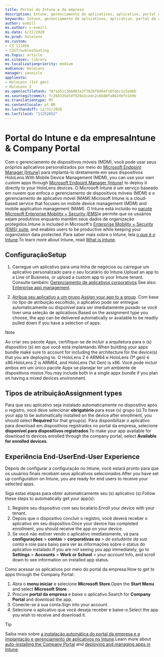 ```yaml
---
title: Portal do Intune e da empresa
description: Intune, gerenciamento de aplicativos, aplicativo, portal da empresa, portal
keywords: Intune, gerenciamento de aplicativos, aplicativo, portal da empresa, portal, hololens
author: evmill
ms.author: v-evmill
ms.date: 6/22/2020
ms.prod: hololens
ms.custom:
- CI 111456
- CSSTroubleshooting
ms.topic: article
ms.sitesec: library
ms.localizationpriority: medium
audience: HoloLens
manager: yannisle
appliesto:
- HoloLens (1st gen)
- HoloLens 2
ms.openlocfilehash: 7871d5113b6803a3f702bf8d64f16fabc1c5a9bb
ms.sourcegitcommit: fc268335e5df529a1cedc2c6b88fa86245fe1b9b
ms.translationtype: MT
ms.contentlocale: pt-BR
ms.lasthandoff: 12/31/2020
ms.locfileid: "11252652"
---
```

# <span data-ttu-id="95e25-104">Portal do Intune e da empresa</span><span class="sxs-lookup"><span data-stu-id="95e25-104">Intune & Company Portal</span></span>

<span data-ttu-id="95e25-105">Com o gerenciamento de dispositivos móveis (MDM), você pode usar seus próprios aplicativos personalizados por meio do [Microsoft Endpoint Manager (Intune)](https://docs.microsoft.com/intune/windows-holographic-for-business) para implantá-lo diretamente em seus dispositivos HoloLens.</span><span class="sxs-lookup"><span data-stu-id="95e25-105">With Mobile Device Management (MDM), you can use your own custom apps through [Microsoft Endpoint Manager (Intune)](https://docs.microsoft.com/intune/windows-holographic-for-business) to deploy it directly to your HoloLens devices.</span></span> <span data-ttu-id="95e25-106">O Microsoft Intune é um serviço baseado em nuvem que enfoca o gerenciamento de dispositivos móveis (MDM) e o gerenciamento de aplicativo móvel (MAM).</span><span class="sxs-lookup"><span data-stu-id="95e25-106">Microsoft Intune is a cloud-based service that focuses on mobile device management (MDM) and mobile application management (MAM).</span></span> <span data-ttu-id="95e25-107">O Intune está incluído no [pacote Microsoft Enterprise Mobility + Security (EMS)](https://www.microsoft.com/microsoft-365/enterprise-mobility-security)e permite que os usuários sejam produtivos enquanto mantêm seus dados de organização protegidos.</span><span class="sxs-lookup"><span data-stu-id="95e25-107">Intune is included in Microsoft's [Enterprise Mobility + Security (EMS) suite](https://www.microsoft.com/microsoft-365/enterprise-mobility-security), and enables users to be productive while keeping your organization data protected.</span></span> <span data-ttu-id="95e25-108">Para saber mais sobre o Intune, leia [o que é o Intune](https://docs.microsoft.com/mem/intune/fundamentals/what-is-intune).</span><span class="sxs-lookup"><span data-stu-id="95e25-108">To learn more about Intune, read [What is Intune](https://docs.microsoft.com/mem/intune/fundamentals/what-is-intune).</span></span>

## <span data-ttu-id="95e25-109">Configuração</span><span class="sxs-lookup"><span data-stu-id="95e25-109">Setup</span></span>

1. <span data-ttu-id="95e25-110">Carregue um aplicativo para uma linha de negócios ou carregue um aplicativo personalizado para o seu locatário do Intune.</span><span class="sxs-lookup"><span data-stu-id="95e25-110">Upload an app to a Line of Business, or upload a custom app to your Intune tenant.</span></span> <span data-ttu-id="95e25-111">Consulte também: [Gerenciamento de aplicativos corporativos](https://docs.microsoft.com/windows/client-management/mdm/enterprise-app-management).</span><span class="sxs-lookup"><span data-stu-id="95e25-111">See also: [Enterprise app management](https://docs.microsoft.com/windows/client-management/mdm/enterprise-app-management).</span></span>

2. <span data-ttu-id="95e25-112">[Atribua seu aplicativo a um grupo](https://docs.microsoft.com/mem/intune/apps/apps-deploy).</span><span class="sxs-lookup"><span data-stu-id="95e25-112">[Assign your app to a group](https://docs.microsoft.com/mem/intune/apps/apps-deploy).</span></span> <span data-ttu-id="95e25-113">Com base no tipo de atribuição escolhido, o aplicativo pode ser entregue automaticamente ou disponível para ser imediatamente puxado se você tiver uma seleção de aplicativos.</span><span class="sxs-lookup"><span data-stu-id="95e25-113">Based on the assignment type you choose, the app can be delivered automatically or available to be readily pulled down if you have a selection of apps.</span></span>

> [!NOTE]
> <span data-ttu-id="95e25-114">Ao criar seu pacote Appx, certifique-se de incluir a arquitetura para o (s) dispositivo (s) em que você está implantando.</span><span class="sxs-lookup"><span data-stu-id="95e25-114">When building your appx bundle make sure to account for including the architecture for the device(s) that you are deploying to.</span></span> <span data-ttu-id="95e25-115">O HoloLens 2 é ARM64 e HoloLens (1ª gen) é x86.</span><span class="sxs-lookup"><span data-stu-id="95e25-115">HoloLens 2 is ARM64, and HoloLens (1st Gen) is x86.</span></span> <span data-ttu-id="95e25-116">Você pode incluir ambos em um único pacote Appx se planejar ter um ambiente de dispositivos mistos.</span><span class="sxs-lookup"><span data-stu-id="95e25-116">You may include both in a single appx bundle if you plan on having a mixed devices environment.</span></span>

## <span data-ttu-id="95e25-117">Tipos de atribuição</span><span class="sxs-lookup"><span data-stu-id="95e25-117">Assignment types</span></span>

<span data-ttu-id="95e25-118">Para que seu aplicativo seja instalado automaticamente no dispositivo após o registro, você deve selecionar **obrigatório** para esse (s) grupo (s).</span><span class="sxs-lookup"><span data-stu-id="95e25-118">To have your app to be automatically installed on the device after enrollment, you should select **Required** for that group(s).</span></span>
<span data-ttu-id="95e25-119">Para disponibilizar o aplicativo para download em dispositivos registrados no portal da empresa, selecione **disponível para dispositivos registrados**.</span><span class="sxs-lookup"><span data-stu-id="95e25-119">To make your app available for download to devices enrolled through the company portal, select **Available for enrolled devices**.</span></span>

## <span data-ttu-id="95e25-120">Experiência End-User</span><span class="sxs-lookup"><span data-stu-id="95e25-120">End-User Experience</span></span>

<span data-ttu-id="95e25-121">Depois de configurar a configuração no Intune, você estará pronto para que os usuários finais recebam seus aplicativos selecionados.</span><span class="sxs-lookup"><span data-stu-id="95e25-121">After you have set up configuration on Intune, you are ready for end users to receive your selected apps.</span></span>

<span data-ttu-id="95e25-122">Siga estas etapas para obter automaticamente seu (s) aplicativo (s):</span><span class="sxs-lookup"><span data-stu-id="95e25-122">Follow these steps to automatically get your app(s):</span></span>

1. <span data-ttu-id="95e25-123">Registre seu dispositivo com seu locatário.</span><span class="sxs-lookup"><span data-stu-id="95e25-123">Enroll your device with your tenant.</span></span>
2. <span data-ttu-id="95e25-124">Depois que o dispositivo concluir o registro, você deverá receber o aplicativo em seu dispositivo.</span><span class="sxs-lookup"><span data-stu-id="95e25-124">Once your device has completed enrollment, you should receive the app on your device.</span></span>
3. <span data-ttu-id="95e25-125">Se você não estiver vendo o aplicativo imediatamente, vá para **configurações**  >  **contas**  >  **corporativas ou**  >  *de estudante da sua conta* e role para baixo para ver as informações sobre o status do aplicativo instalado.</span><span class="sxs-lookup"><span data-stu-id="95e25-125">If you are not seeing you app immediately, go to **Settings** > **Accounts** > **Work or School** > *your account* Info, and scroll down to see information on installed app status.</span></span>

<span data-ttu-id="95e25-126">Como acessar os aplicativos por meio do portal da empresa:</span><span class="sxs-lookup"><span data-stu-id="95e25-126">How to get to apps through the Company Portal:</span></span>

1. <span data-ttu-id="95e25-127">Abra o **menu iniciar** e selecione **Microsoft Store**.</span><span class="sxs-lookup"><span data-stu-id="95e25-127">Open the **Start Menu** and select **Microsoft Store**.</span></span>
2. <span data-ttu-id="95e25-128">Procure **portal da empresa** e baixe o aplicativo.</span><span class="sxs-lookup"><span data-stu-id="95e25-128">Search for **Company Portal** and download the app.</span></span>
3. <span data-ttu-id="95e25-129">Conecte-se à sua conta.</span><span class="sxs-lookup"><span data-stu-id="95e25-129">Sign into your account.</span></span>
4. <span data-ttu-id="95e25-130">Selecione o aplicativo que você deseja receber e baixe-o.</span><span class="sxs-lookup"><span data-stu-id="95e25-130">Select the app you wish to receive and download it.</span></span>

> [!Tip]
> <span data-ttu-id="95e25-131">Saiba mais sobre [a instalação automática do portal da empresa e a](https://docs.microsoft.com/mem/intune/apps/company-portal-app) [implantação e gerenciamento de aplicativos no Intune](https://docs.microsoft.com/mem/intune/fundamentals/windows-holographic-for-business#deploy-and-manage-apps).</span><span class="sxs-lookup"><span data-stu-id="95e25-131">Learn more about [auto-installing the Company Portal](https://docs.microsoft.com/mem/intune/apps/company-portal-app) and [deploying and managing apps in Intune](https://docs.microsoft.com/mem/intune/fundamentals/windows-holographic-for-business#deploy-and-manage-apps).</span></span>
